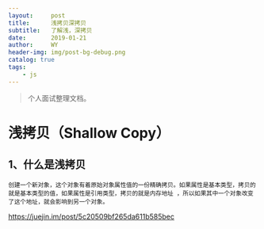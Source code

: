 ```yaml
---
layout:     post
title:      浅拷贝深拷贝
subtitle:   了解浅，深拷贝
date:       2019-01-21
author:     WY
header-img: img/post-bg-debug.png
catalog: true
tags:
    - js
---
```



>个人面试整理文档。

# 浅拷贝（Shallow Copy）
## 1、什么是浅拷贝
    创建一个新对象，这个对象有着原始对象属性值的一份精确拷贝。如果属性是基本类型，拷贝的就是基本类型的值，如果属性是引用类型，拷贝的就是内存地址 ，所以如果其中一个对象改变了这个地址，就会影响到另一个对象。
https://juejin.im/post/5c20509bf265da611b585bec
